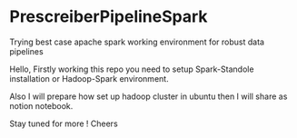 # PrescreiberPipelineSpark
Trying best case apache spark working environment for robust data pipelines


Hello, Firstly working this repo you need to setup Spark-Standole installation or Hadoop-Spark environment.

Also I will prepare how set up hadoop cluster in ubuntu then I will share as notion notebook.

Stay tuned for more ! Cheers
